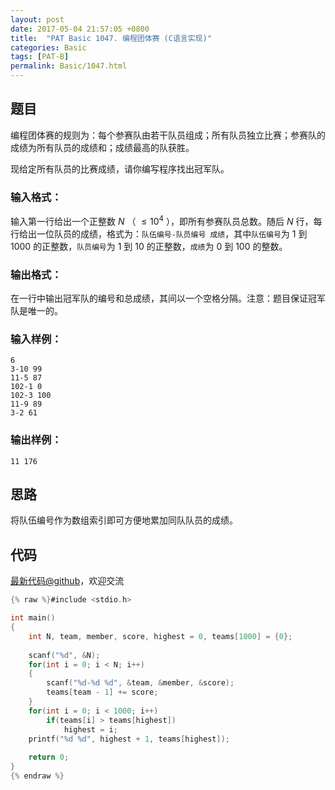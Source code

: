 ```yaml
---
layout: post
date: 2017-05-04 21:57:05 +0800
title:  "PAT Basic 1047. 编程团体赛 (C语言实现)"
categories: Basic
tags: [PAT-B]
permalink: Basic/1047.html
---
```


## 题目

编程团体赛的规则为：每个参赛队由若干队员组成；所有队员独立比赛；参赛队的成绩为所有队员的成绩和；成绩最高的队获胜。

现给定所有队员的比赛成绩，请你编写程序找出冠军队。

### 输入格式：

输入第一行给出一个正整数 $N$ （ $\le 10^4$ ），即所有参赛队员总数。随后 $N$ 行，每行给出一位队员的成绩，格式为：`队伍编号-队员编号
成绩`，其中`队伍编号`为 1 到 1000 的正整数，`队员编号`为 1 到 10 的正整数，`成绩`为 0 到 100 的整数。

### 输出格式：

在一行中输出冠军队的编号和总成绩，其间以一个空格分隔。注意：题目保证冠军队是唯一的。

### 输入样例：

    
    
    6
    3-10 99
    11-5 87
    102-1 0
    102-3 100
    11-9 89
    3-2 61
    

### 输出样例：

    
    
    11 176
    



## 思路

将队伍编号作为数组索引即可方便地累加同队队员的成绩。

## 代码

[最新代码@github](https://github.com/OliverLew/PAT/blob/master/PATBasic/1047.c)，欢迎交流
```c
{% raw %}#include <stdio.h>

int main()
{
    int N, team, member, score, highest = 0, teams[1000] = {0};
    
    scanf("%d", &N);
    for(int i = 0; i < N; i++)
    {
        scanf("%d-%d %d", &team, &member, &score);
        teams[team - 1] += score;
    }
    for(int i = 0; i < 1000; i++)
        if(teams[i] > teams[highest])
            highest = i;
    printf("%d %d", highest + 1, teams[highest]);
    
    return 0;
}
{% endraw %}
```
